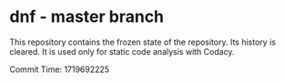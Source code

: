 # dnf - master branch

This repository contains the frozen state of the repository.
Its history is cleared. It is used only for static code
analysis with Codacy.

Commit Time: 1719692225